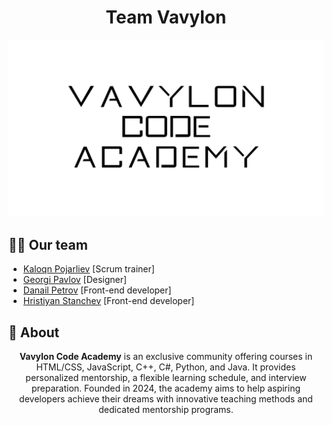 <h1 align="center"><b>Team Vavylon </b> </h1>
<p align="center">
  <img src="media/big logo.png" width="700px" alt="Big Logo">
</p>

## 🙋‍♂️ Our team

- [Kaloqn Pojarliev](https://github.com/KBPozharliev23) [Scrum trainer]
- [Georgi Pavlov](https://github.com/GZPavlov) [Designer]
- [Danail Petrov](https://github.com/danailpetrov1) [Front-end developer]
- [Hristiyan Stanchev](https://github.com/hrisipisi78) [Front-end developer]
 ## 📃 About
<p align="center">
<b>Vavylon Code Academy</b> is an exclusive community offering courses in HTML/CSS, JavaScript, C++, C#, Python, and Java. It provides personalized mentorship, a flexible learning schedule, and interview preparation. Founded in 2024, the academy aims to help aspiring developers achieve their dreams with innovative teaching methods and dedicated mentorship programs.
</p>
